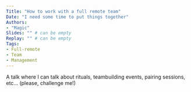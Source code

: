 ```yaml
---
Title: "How to work with a full remote team"
Date: "I need some time to put things together"
Authors:
- "Magic"
Slides: "" # can be empty
Replay: "" # can be empty
Tags:
- Full-remote
- Team
- Management
---
```


A talk where I can talk about rituals, teambuilding events, pairing sessions, etc...
(please, challenge me!)